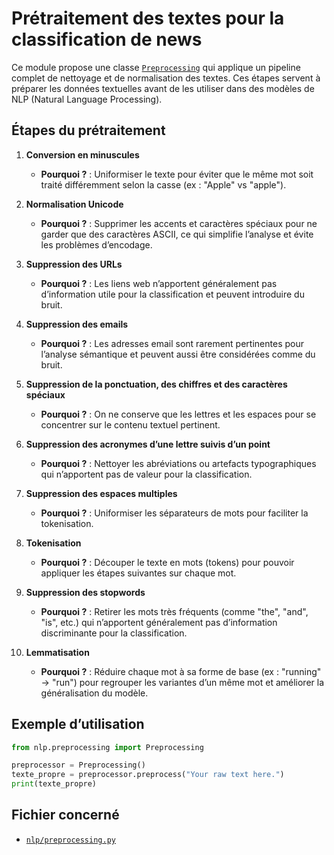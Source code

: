 # Prétraitement des textes pour la classification de news

Ce module propose une classe [`Preprocessing`](nlp/preprocessing.py) qui applique un pipeline complet de nettoyage et de normalisation des textes. Ces étapes servent à préparer les données textuelles avant de les utiliser dans des modèles de NLP (Natural Language Processing).

## Étapes du prétraitement

1. **Conversion en minuscules**
   - **Pourquoi ?** : Uniformiser le texte pour éviter que le même mot soit traité différemment selon la casse (ex : "Apple" vs "apple").

2. **Normalisation Unicode**
   - **Pourquoi ?** : Supprimer les accents et caractères spéciaux pour ne garder que des caractères ASCII, ce qui simplifie l’analyse et évite les problèmes d’encodage.

3. **Suppression des URLs**
   - **Pourquoi ?** : Les liens web n’apportent généralement pas d’information utile pour la classification et peuvent introduire du bruit.

4. **Suppression des emails**
   - **Pourquoi ?** : Les adresses email sont rarement pertinentes pour l’analyse sémantique et peuvent aussi être considérées comme du bruit.

5. **Suppression de la ponctuation, des chiffres et des caractères spéciaux**
   - **Pourquoi ?** : On ne conserve que les lettres et les espaces pour se concentrer sur le contenu textuel pertinent.

6. **Suppression des acronymes d’une lettre suivis d’un point**
   - **Pourquoi ?** : Nettoyer les abréviations ou artefacts typographiques qui n’apportent pas de valeur pour la classification.

7. **Suppression des espaces multiples**
   - **Pourquoi ?** : Uniformiser les séparateurs de mots pour faciliter la tokenisation.

8. **Tokenisation**
   - **Pourquoi ?** : Découper le texte en mots (tokens) pour pouvoir appliquer les étapes suivantes sur chaque mot.

9. **Suppression des stopwords**
   - **Pourquoi ?** : Retirer les mots très fréquents (comme "the", "and", "is", etc.) qui n’apportent généralement pas d’information discriminante pour la classification.

10. **Lemmatisation**
    - **Pourquoi ?** : Réduire chaque mot à sa forme de base (ex : "running" → "run") pour regrouper les variantes d’un même mot et améliorer la généralisation du modèle.

## Exemple d’utilisation

```python
from nlp.preprocessing import Preprocessing

preprocessor = Preprocessing()
texte_propre = preprocessor.preprocess("Your raw text here.")
print(texte_propre)
```

## Fichier concerné

- [`nlp/preprocessing.py`](nlp/preprocessing.py)